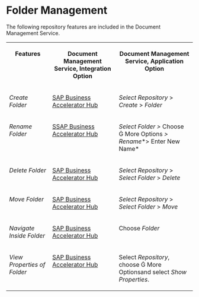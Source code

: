 <!-- loio667f72b03e2948d3b9314a04e204e7cd -->

<link rel="stylesheet" type="text/css" href="../../css/sap-icons.css"/>

# Folder Management

The following repository features are included in the Document Management Service.


<table>
<tr>
<th valign="top">

Features

</th>
<th valign="top">

Document Management Service, Integration Option

</th>
<th valign="top">

Document Management Service, Application Option

</th>
</tr>
<tr>
<td valign="top">

*Create Folder*

</td>
<td valign="top">

[SAP Business Accelerator Hub](https://api.sap.com/api/CreateFolderApi/overview)

</td>
<td valign="top">

*Select Repository* \> *Create* \> *Folder*

</td>
</tr>
<tr>
<td valign="top">

*Rename Folder*

</td>
<td valign="top">

[SSAP Business Accelerator Hub](https://api.sap.com/api/UpdateFolder_Document_LinkApi/overview)

</td>
<td valign="top">

*Select Folder \>* Choose <span class="SAP-icons"></span> More Options *\> Rename**\> Enter New Name* 

</td>
</tr>
<tr>
<td valign="top">

*Delete Folder*

</td>
<td valign="top">

[SAP Business Accelerator Hub](https://api.sap.com/api/DeleteTreeApi/overview)

</td>
<td valign="top">

*Select Repository* \> *Select Folder* \> *Delete*

</td>
</tr>
<tr>
<td valign="top">

*Move Folder*

</td>
<td valign="top">

[SAP Business Accelerator Hub](https://api.sap.com/api/MoveFolderApi/overview)

</td>
<td valign="top">

*Select Repository* \> *Select Folder* \> *Move*

</td>
</tr>
<tr>
<td valign="top">

*Navigate Inside Folder*

</td>
<td valign="top">

[SAP Business Accelerator Hub](https://api.sap.com/api/GetChildrenApi/overview)

</td>
<td valign="top">

Choose *Folder*

</td>
</tr>
<tr>
<td valign="top">

*View Properties of Folder*

</td>
<td valign="top">

[SAP Business Accelerator Hub](https://api.sap.com/api/GetPropertiesApi/overview)

</td>
<td valign="top">

Select *Repository*, choose <span class="SAP-icons"></span> More Optionsand select *Show Properties*.

</td>
</tr>
</table>

